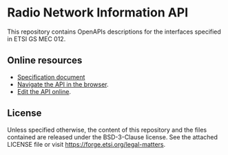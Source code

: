 # Radio Network Information API

This repository contains OpenAPIs descriptions for the interfaces specified in ETSI GS MEC 012.

## Online resources

* [Specification document](https://www.etsi.org/deliver/etsi_gs/MEC/001_099/012/01.01.01_60/gs_MEC012v010101p.pdf)
* [Navigate the API in the browser](https://forge.etsi.org/swagger/ui/?url=https://forge.etsi.org/gitlab/mec/gs012-rnis-api/raw/stf593/RniAPI.yaml).
* [Edit the API online](https://forge.etsi.org/swagger/editor/?url=https://forge.etsi.org/gitlab/mec/gs012-rnis-api/raw/stf593/RniAPI.yaml).

## License

Unless specified otherwise, the content of this repository and the files contained are released under the BSD-3-Clause license.
See the attached LICENSE file or visit https://forge.etsi.org/legal-matters.
